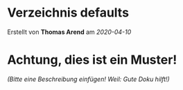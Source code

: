 # Verzeichnis defaults

Erstellt von **Thomas Arend** am *2020-04-10*

# Achtung, dies ist ein **Muster!**

*(Bitte eine Beschreibung einfügen! Weil: Gute Doku hilft!)*

